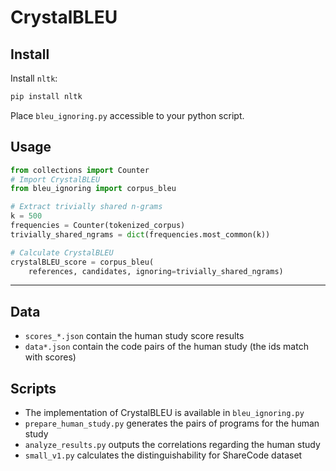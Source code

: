# CrystalBLEU

## Install
Install `nltk`:
```bash
pip install nltk
```
Place `bleu_ignoring.py` accessible to your python script.

## Usage
```python
from collections import Counter
# Import CrystalBLEU
from bleu_ignoring import corpus_bleu

# Extract trivially shared n-grams
k = 500
frequencies = Counter(tokenized_corpus)
trivially_shared_ngrams = dict(frequencies.most_common(k))

# Calculate CrystalBLEU
crystalBLEU_score = corpus_bleu(
    references, candidates, ignoring=trivially_shared_ngrams)
```

---------------------------

## Data
- `scores_*.json` contain the human study score results
- `data*.json` contain the code pairs of the human study (the ids match with scores)

## Scripts
- The implementation of CrystalBLEU is available in `bleu_ignoring.py`
- `prepare_human_study.py` generates the pairs of programs for the human study
- `analyze_results.py` outputs the correlations regarding the human study
- `small_v1.py` calculates the distinguishability for ShareCode dataset
